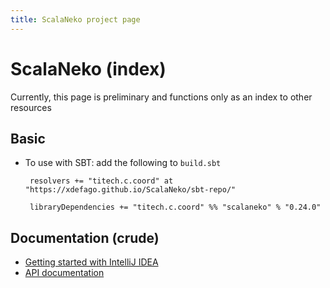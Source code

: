 ```yaml
---
title: ScalaNeko project page
---
```


# ScalaNeko (index)

Currently, this page is preliminary and functions only as an index to other resources

## Basic

* To use with SBT: add the following to `build.sbt`
        
       resolvers += "titech.c.coord" at "https://xdefago.github.io/ScalaNeko/sbt-repo/"
      
       libraryDependencies += "titech.c.coord" %% "scalaneko" % "0.24.0"

## Documentation (crude)

* [Getting started with IntelliJ IDEA](install/)
* [API documentation](latest/api/neko/)
